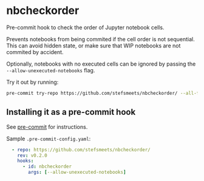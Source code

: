 # nbcheckorder

Pre-commit hook to check the order of Jupyter notebook cells.

Prevents notebooks from being commited if the cell order is not sequential. This can avoid hidden state, or make sure that WIP notebooks are not commited by accident.

Optionally, notebooks with no executed cells can be ignored by passing the `--allow-unexecuted-notebooks` flag.

Try it out by running:

```bash
pre-commit try-repo https://github.com/stefsmeets/nbcheckorder/ --all-files
```

## Installing it as a pre-commit hook

See [pre-commit](https://github.com/pre-commit/pre-commit) for instructions.

Sample `.pre-commit-config.yaml`:

```yaml
  - repo: https://github.com/stefsmeets/nbcheckorder/
    rev: v0.2.0
    hooks:
      - id: nbcheckorder
        args: [--allow-unexecuted-notebooks]
```
